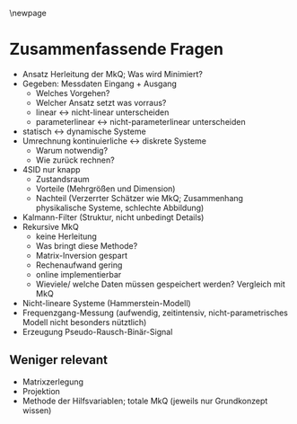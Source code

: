 \newpage
# Zusammenfassende Fragen

  * Ansatz Herleitung der MkQ; Was wird Minimiert?
  * Gegeben: Messdaten Eingang + Ausgang
    - Welches Vorgehen?
    - Welcher Ansatz setzt was vorraus?
    - linear $\leftrightarrow$ nicht-linear unterscheiden
    - parameterlinear $\leftrightarrow$ nicht-parameterlinear unterscheiden
  * statisch $\leftrightarrow$ dynamische Systeme
  * Umrechnung kontinuierliche $\leftrightarrow$ diskrete Systeme
    - Warum notwendig?
    - Wie zurück rechnen?
  * 4SID nur knapp
    - Zustandsraum
    - Vorteile (Mehrgrößen und Dimension)
    - Nachteil (Verzerrter Schätzer wie MkQ; Zusammenhang physikalische Systeme, schlechte Abbildung)
  * Kalmann-Filter (Struktur, nicht unbedingt Details)
  * Rekursive MkQ
    - keine Herleitung
    - Was bringt diese Methode?
    - Matrix-Inversion gespart
    - Rechenaufwand gering
    - online implementierbar
    - Wieviele/ welche Daten müssen gespeichert werden? Vergleich mit MkQ
  * Nicht-lineare Systeme (Hammerstein-Modell)
  * Frequenzgang-Messung (aufwendig, zeitintensiv, nicht-parametrisches Modell nicht besonders nütztlich)
  * Erzeugung Pseudo-Rausch-Binär-Signal

## Weniger relevant
  * Matrixzerlegung
  * Projektion
  * Methode der Hilfsvariablen; totale MkQ (jeweils nur Grundkonzept wissen)
